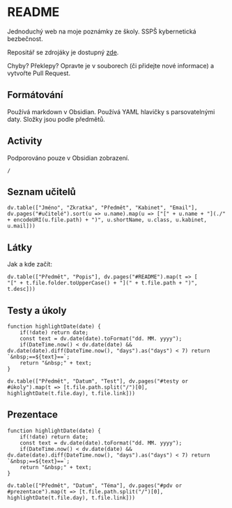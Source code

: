 # README

Jednoduchý web na moje poznámky ze školy. SSPŠ kybernetická bezbečnost.

Repositář se zdrojáky je dostupný [zde](https://github.com/danbulant/notes).

Chyby? Překlepy? Opravte je v souborech (či přidejte nové informace) a vytvořte Pull Request.

## Formátování

Používá markdown v Obsidian. Používá YAML hlavičky s parsovatelnými daty. Složky jsou podle předmětů.

## Activity

Podporováno pouze v Obsidian zobrazení.

```ActivityHistory
/
```

## Seznam učitelů
```dataviewjs
dv.table(["Jméno", "Zkratka", "Předmět", "Kabinet", "Email"], dv.pages("#učitelé").sort(u => u.name).map(u => ["[" + u.name + "](./" + encodeURI(u.file.path) + ")", u.shortName, u.class, u.kabinet, u.mail]))
```

## Látky
Jak a kde začít:
```dataviewjs
dv.table(["Předmět", "Popis"], dv.pages("#README").map(t => [
"[" + t.file.folder.toUpperCase() + "](" + t.file.path + ")", t.desc]))
```

## Testy a úkoly
```dataviewjs
function highlightDate(date) {
	if(!date) return date;
	const text = dv.date(date).toFormat("dd. MM. yyyy");
	if(DateTime.now() < dv.date(date) && dv.date(date).diff(DateTime.now(), "days").as("days") < 7) return `&nbsp;==${text}==`;
	return "&nbsp;" + text;
}

dv.table(["Předmět", "Datum", "Test"], dv.pages("#testy or #úkoly").map(t => [t.file.path.split("/")[0], highlightDate(t.file.day), t.file.link]))
```

## Prezentace
```dataviewjs
function highlightDate(date) {
	if(!date) return date;
	const text = dv.date(date).toFormat("dd. MM. yyyy");
	if(DateTime.now() < dv.date(date) && dv.date(date).diff(DateTime.now(), "days").as("days") < 7) return `&nbsp;==${text}==`;
	return "&nbsp;" + text;
}

dv.table(["Předmět", "Datum", "Téma"], dv.pages("#pdv or #prezentace").map(t => [t.file.path.split("/")[0], highlightDate(t.file.day), t.file.link]))
```
